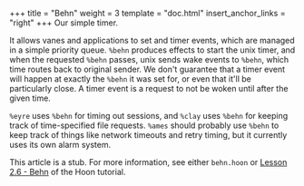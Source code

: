 +++
title = "Behn"
weight = 3
template = "doc.html"
insert_anchor_links = "right"
+++
Our simple timer.

It allows vanes and applications to set and timer events, which are
managed in a simple priority queue. `%behn` produces effects to start
the unix timer, and when the requested `%behn` passes, unix sends wake
events to `%behn`, which time routes back to original sender. We don't
guarantee that a timer event will happen at exactly the `%behn` it was
set for, or even that it'll be particularly close. A timer event is a
request to not be woken until after the given time.

`%eyre` uses `%behn` for timing out sessions, and `%clay` uses `%behn`
for keeping track of time-specified file requests. `%ames` should
probably use `%behn` to keep track of things like network timeouts and
retry timing, but it currently uses its own alarm system.

This article is a stub. For more information, see either `behn.hoon` or [Lesson 2.6 - Behn](@/docs/tutorials/hoon/hoon-school/behn.md) of the Hoon tutorial.